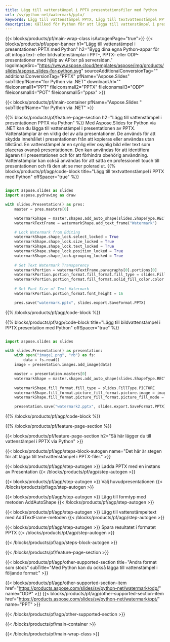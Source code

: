 ```yaml
---
title: Lägg till vattenstämpel i PPTX presentationsfiler med Python
url: /sv/python-net/watermark/pptx/
keywords: Lägg till vattenstämpel PPTX, Lägg till textvattenstämpel PPTX, Lägg till bildvattenstämpel PPTX
description: Källkod för Python för att lägga till vattenstämpel i presentationen PPTX.
---
```


{{< blocks/products/pf/main-wrap-class isAutogenPage="true">}}
{{< blocks/products/pf/upper-banner h1="Lägg till vattenstämpel i presentationen PPTX med Python" h2="Bygg dina egna Python-appar för att infoga text- eller bildvattenstämplar i PPT-, PPTX- eller ODP-presentationer med hjälp av API:er på serversidan." logoImageSrc="https://www.aspose.cloud/templates/aspose/img/products/slides/aspose_slides-for-python.svg" sourceAdditionalConversionTag="" additionalConversionTag="PPTX" pfName="Aspose.Slides" subTitlepfName="for Python via .NET" downloadUrl="" fileiconsmall1="PPT" fileiconsmall2="PPTX" fileiconsmall3="ODP" fileiconsmall4="POT" fileiconsmall5="ppsx" >}}

{{< blocks/products/pf/main-container pfName="Aspose.Slides " subTitlepfName="for Python via .NET" >}}

{{% blocks/products/pf/feature-page-section  h2="Lägg till vattenstämpel i presentationen PPTX via Python" %}}
Med Aspose.Slides for Python via .NET kan du lägga till vattenstämpel i presentationen av PPTX. Vattenstämplar är en viktig del av alla presentationer. De används för att skydda innehållet i presentationen från att kopieras eller användas utan tillstånd. En vattenstämpel är en synlig eller osynlig bild eller text som placeras ovanpå presentationen. Den kan användas för att identifiera ägaren till presentationen och för att förhindra obehörig användning. Vattenstämplar kan också användas för att sätta en professionell touch till presentationen och få den att se mer polerad ut. 
{{% blocks/products/pf/agp/code-block title="Lägg till textvattenstämpel i PPTX med Python" offSpacer="true" %}}

```py

import aspose.slides as slides
import aspose.pydrawing as draw

with slides.Presentation() as pres:
    master = pres.masters[0]

    watermarkShape = master.shapes.add_auto_shape(slides.ShapeType.RECTANGLE, 0, 0, 100, 100)
    watermarkTextFrame = watermarkShape.add_text_frame("Watermark")

    # Lock Watermark from Editing
    watermarkShape.shape_lock.select_locked = True
    watermarkShape.shape_lock.size_locked = True
    watermarkShape.shape_lock.text_locked = True
    watermarkShape.shape_lock.position_locked = True
    watermarkShape.shape_lock.grouping_locked = True
    
    # Set Text Watermark Transparency
    watermarkPortion = watermarkTextFrame.paragraphs[0].portions[0]
    watermarkPortion.portion_format.fill_format.fill_type = slides.FillType.SOLID
    watermarkPortion.portion_format.fill_format.solid_fill_color.color = draw.Color.from_argb(150, 200, 200, 200)
    
    # Set Font Size of Text Watermark
    watermarkPortion.portion_format.font_height = 16

    pres.save("watermark.pptx", slides.export.SaveFormat.PPTX)
```

{{% /blocks/products/pf/agp/code-block %}}

{{% blocks/products/pf/agp/code-block title="Lägg till bildvattenstämpel i PPTX presentation med Python" offSpacer="true" %}}

```py

import aspose.slides as slides

with slides.Presentation() as presentation:
    with open("image1.png", "rb") as fs:
        data = fs.read()
    image = presentation.images.add_image(data)

    master = presentation.masters[0]
    watermarkShape = master.shapes.add_auto_shape(slides.ShapeType.RECTANGLE, 0, 0, image.width, image.height)
    
    watermarkShape.fill_format.fill_type = slides.FillType.PICTURE
    watermarkShape.fill_format.picture_fill_format.picture.image = image
    watermarkShape.fill_format.picture_fill_format.picture_fill_mode = slides.PictureFillMode.STRETCH

    presentation.save("watermark2.pptx", slides.export.SaveFormat.PPTX)
```

{{% /blocks/products/pf/agp/code-block %}}

{{% /blocks/products/pf/feature-page-section %}}

{{< blocks/products/pf/feature-page-section  h2="Så här lägger du till vattenstämpel i PPTX via Python" >}}

{{< blocks/products/pf/agp/steps-block-autogen name="Det här är stegen för att lägga till textvattenstämpel i PPTX-filer." >}}

{{< blocks/products/pf/agp/step-autogen >}}
Ladda PPTX med en instans av Presentation
{{< /blocks/products/pf/agp/step-autogen >}}

{{< blocks/products/pf/agp/step-autogen >}}
Välj huvudpresentationen
{{< /blocks/products/pf/agp/step-autogen >}}

{{< blocks/products/pf/agp/step-autogen >}}
Lägg till formtyp med metoden AddAutoShape
{{< /blocks/products/pf/agp/step-autogen >}}

{{< blocks/products/pf/agp/step-autogen >}}
Lägg till vattenstämpeltext med AddTextFrame-metoden
{{< /blocks/products/pf/agp/step-autogen >}}

{{< blocks/products/pf/agp/step-autogen >}}
Spara resultatet i formatet PPTX
{{< /blocks/products/pf/agp/step-autogen >}}

{{< /blocks/products/pf/agp/steps-block-autogen >}}

{{< /blocks/products/pf/feature-page-section >}}

{{< blocks/products/pf/agp/other-supported-section title="Andra format som stöds" subTitle="Med Python kan du också lägga till vattenstämpel i följande format:" >}}

{{< blocks/products/pf/agp/other-supported-section-item href="https://products.aspose.com/slides/sv/python-net/watermark/odp/" name="ODP" >}}
{{< blocks/products/pf/agp/other-supported-section-item href="https://products.aspose.com/slides/sv/python-net/watermark/ppt/" name="PPT" >}}


{{< /blocks/products/pf/agp/other-supported-section >}}

{{< /blocks/products/pf/main-container >}}
    
{{< /blocks/products/pf/main-wrap-class >}}